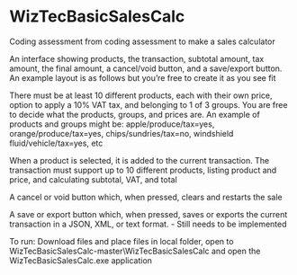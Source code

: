 # WizTecBasicSalesCalc
Coding assessment from coding assessment to make a sales calculator

An interface showing products, the transaction, subtotal amount, tax amount, the final amount, a cancel/void button, and a save/export button. An example layout is as follows but you’re free to create it as you see fit

There must be at least 10 different products, each with their own price, option to apply a 10% VAT tax, and belonging to 1 of 3 groups. You are free to decide what the products, groups, and prices are. An example of products and groups might be: apple/produce/tax=yes, orange/produce/tax=yes, chips/sundries/tax=no, windshield fluid/vehicle/tax=yes, etc

When a product is selected, it is added to the current transaction. The transaction must support up to 10 different products, listing product and price, and calculating subtotal, VAT, and total

A cancel or void button which, when pressed, clears and restarts the sale

A save or export button which, when pressed, saves or exports the current transaction in a JSON, XML, or text format. - Still needs to be implemented


To run: Download files and place files in local folder, open to WizTecBasicSalesCalc-master\WizTecBasicSalesCalc and open the WizTecBasicSalesCalc.exe application
